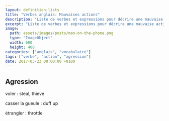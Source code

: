 ```yaml
---
layout: definition-lists
title: "Verbes anglais: Mauvaises actions"
description: "Liste de verbes et expressions pour décrire une mauvaise action en anglais."
excerpt: "Liste de verbes et expressions pour décrire une mauvaise action en anglais."
image:
  path: assets/images/posts/man-on-the-phone.png
  type: "ImageObject"
  width: 600
  height: 400
categories: ["anglais", "vocabulaire"]
tags: ["verbe", "action", "agression"]
date: 2017-03-23 00:00:00 +0100
---
```


## Agression

voler
: steal, thieve

casser la gueule
: duff up

étrangler
: throttle
